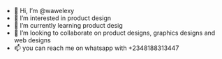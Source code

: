 - 👋 Hi, I’m @wawelexy
- 👀 I’m interested in product design
- 🌱 I’m currently learning product desig
- 💞️ I’m looking to collaborate on product designs, graphics designs and web designs
- 📫 you can reach me on whatsapp with +2348188313447

<!---
wawelexy/wawelexy is a ✨ special ✨ repository because its `README.md` (this file) appears on your GitHub profile.
You can click the Preview link to take a look at your changes.
--->
